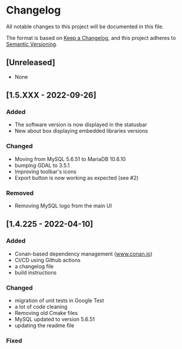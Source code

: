 # Changelog
All notable changes to this project will be documented in this file.

The format is based on [Keep a Changelog](https://keepachangelog.com/en/1.0.0/),
and this project adheres to [Semantic Versioning](https://semver.org/spec/v2.0.0.html).

## [Unreleased]

- None

## [1.5.XXX - 2022-09-26]

### Added

- The software version is now displayed in the statusbar
- New about box displaying embedded libraries versions

### Changed

- Moving from MySQL 5.6.51 to MariaDB 10.6.10
- bumping GDAL to 3.5.1
- Improving toolbar's icons
- Export button is now working as expected (see #2)

### Removed

- Removing MySQL logo from the main UI


## [1.4.225 - 2022-04-10]

### Added

- Conan-based dependency management (www.conan.io)
- CI/CD using Github actions
- a changelog file
- build instructions 

### Changed

- migration of unit tests in Google Test
- a lot of code cleaning
- Removing old Cmake files
- MySQL updated to version 5.6.51
- updating the readme file

### Fixed

